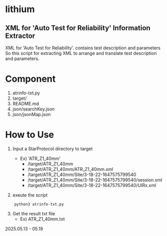 # lithium
## XML for 'Auto Test for Reliability' Information Extractor 

XML for 'Auto Test for Reliability'. contains test description and parameters \
So this script for extracting XML to arrange and translate test description and parameters.

# Component
1. atrinfo-txt.py
2. target/
3. README.md
4. json/searchKey.json
5. json/jsonMap.json

# How to Use
1. Input a StarProtocol directory to target
    - Ex) 'ATR_Z1_40mm'
        - /target/ATR_Z1_40mm
        - /target/ATR_Z1_40mm/ATR_Z1_40mm.xml
        - /target/ATR_Z1_40mm/Site/3-18-22-1647575799540
        - /target/ATR_Z1_40mm/Site/3-18-22-1647575799540/session.xml
        - /target/ATR_Z1_40mm/Site/3-18-22-1647575799540/UIRx.xml

2. exeute the script
```shell
    python3 atrinfo-txt.py 
```
3. Get the result txt file
    - Ex) ATR_Z1_40mm.txt

2025.05.13 - 05.19


